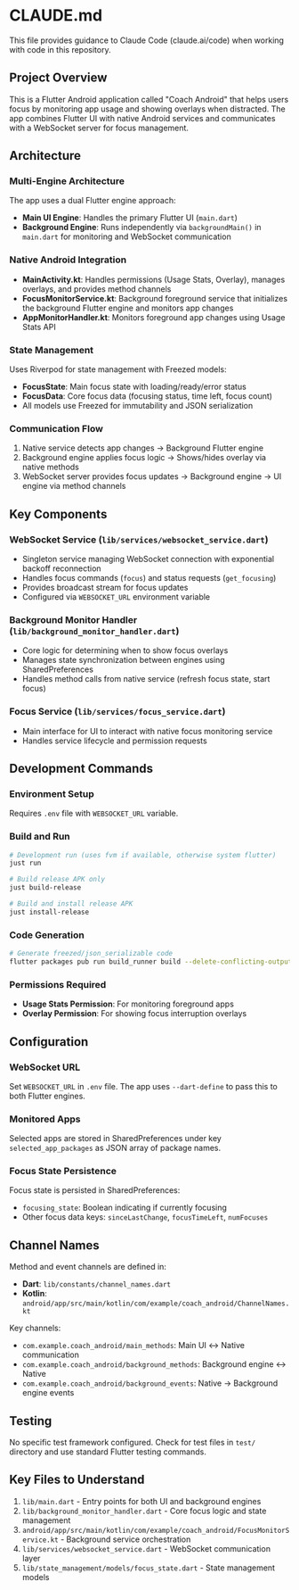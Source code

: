 # CLAUDE.md

This file provides guidance to Claude Code (claude.ai/code) when working with code in this repository.

## Project Overview

This is a Flutter Android application called "Coach Android" that helps users focus by monitoring app usage and showing overlays when distracted. The app combines Flutter UI with native Android services and communicates with a WebSocket server for focus management.

## Architecture

### Multi-Engine Architecture
The app uses a dual Flutter engine approach:
- **Main UI Engine**: Handles the primary Flutter UI (`main.dart`)
- **Background Engine**: Runs independently via `backgroundMain()` in `main.dart` for monitoring and WebSocket communication

### Native Android Integration
- **MainActivity.kt**: Handles permissions (Usage Stats, Overlay), manages overlays, and provides method channels
- **FocusMonitorService.kt**: Background foreground service that initializes the background Flutter engine and monitors app changes
- **AppMonitorHandler.kt**: Monitors foreground app changes using Usage Stats API

### State Management
Uses Riverpod for state management with Freezed models:
- **FocusState**: Main focus state with loading/ready/error status
- **FocusData**: Core focus data (focusing status, time left, focus count)
- All models use Freezed for immutability and JSON serialization

### Communication Flow
1. Native service detects app changes → Background Flutter engine
2. Background engine applies focus logic → Shows/hides overlay via native methods
3. WebSocket server provides focus updates → Background engine → UI engine via method channels

## Key Components

### WebSocket Service (`lib/services/websocket_service.dart`)
- Singleton service managing WebSocket connection with exponential backoff reconnection
- Handles focus commands (`focus`) and status requests (`get_focusing`)
- Provides broadcast stream for focus updates
- Configured via `WEBSOCKET_URL` environment variable

### Background Monitor Handler (`lib/background_monitor_handler.dart`)
- Core logic for determining when to show focus overlays
- Manages state synchronization between engines using SharedPreferences
- Handles method calls from native service (refresh focus state, start focus)

### Focus Service (`lib/services/focus_service.dart`)
- Main interface for UI to interact with native focus monitoring service
- Handles service lifecycle and permission requests

## Development Commands

### Environment Setup
Requires `.env` file with `WEBSOCKET_URL` variable.

### Build and Run
```bash
# Development run (uses fvm if available, otherwise system flutter)
just run

# Build release APK only
just build-release

# Build and install release APK
just install-release
```

### Code Generation
```bash
# Generate freezed/json_serializable code
flutter packages pub run build_runner build --delete-conflicting-outputs
```

### Permissions Required
- **Usage Stats Permission**: For monitoring foreground apps
- **Overlay Permission**: For showing focus interruption overlays

## Configuration

### WebSocket URL
Set `WEBSOCKET_URL` in `.env` file. The app uses `--dart-define` to pass this to both Flutter engines.

### Monitored Apps
Selected apps are stored in SharedPreferences under key `selected_app_packages` as JSON array of package names.

### Focus State Persistence
Focus state is persisted in SharedPreferences:
- `focusing_state`: Boolean indicating if currently focusing
- Other focus data keys: `sinceLastChange`, `focusTimeLeft`, `numFocuses`

## Channel Names

Method and event channels are defined in:
- **Dart**: `lib/constants/channel_names.dart`  
- **Kotlin**: `android/app/src/main/kotlin/com/example/coach_android/ChannelNames.kt`

Key channels:
- `com.example.coach_android/main_methods`: Main UI ↔ Native communication
- `com.example.coach_android/background_methods`: Background engine ↔ Native
- `com.example.coach_android/background_events`: Native → Background engine events

## Testing

No specific test framework configured. Check for test files in `test/` directory and use standard Flutter testing commands.

## Key Files to Understand

1. `lib/main.dart` - Entry points for both UI and background engines
2. `lib/background_monitor_handler.dart` - Core focus logic and state management  
3. `android/app/src/main/kotlin/com/example/coach_android/FocusMonitorService.kt` - Background service orchestration
4. `lib/services/websocket_service.dart` - WebSocket communication layer
5. `lib/state_management/models/focus_state.dart` - State management models